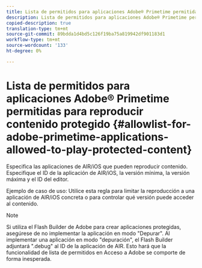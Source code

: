 ```yaml
---
title: Lista de permitidos para aplicaciones Adobe® Primetime permitidas para reproducir contenido protegido
description: Lista de permitidos para aplicaciones Adobe® Primetime permitidas para reproducir contenido protegido
copied-description: true
translation-type: tm+mt
source-git-commit: 89bdda1d4bd5c126f19ba75a819942df901183d1
workflow-type: tm+mt
source-wordcount: '133'
ht-degree: 0%

---
```



# Lista de permitidos para aplicaciones Adobe® Primetime permitidas para reproducir contenido protegido {#allowlist-for-adobe-primetime-applications-allowed-to-play-protected-content}

Especifica las aplicaciones de AIR/iOS que pueden reproducir contenido. Especifique el ID de la aplicación de AIR/iOS, la versión mínima, la versión máxima y el ID del editor.

Ejemplo de caso de uso: Utilice esta regla para limitar la reproducción a una aplicación de AIR/iOS concreta o para controlar qué versión puede acceder al contenido.

>[!NOTE]
>
>Si utiliza el Flash Builder de Adobe para crear aplicaciones protegidas, asegúrese de no implementar la aplicación en modo &quot;Depurar&quot;. Al implementar una aplicación en modo &quot;depuración&quot;, el Flash Builder adjuntará &quot;.debug&quot; al ID de la aplicación de AIR. Esto hará que la funcionalidad de lista de permitidos en Acceso a Adobe se comporte de forma inesperada.

